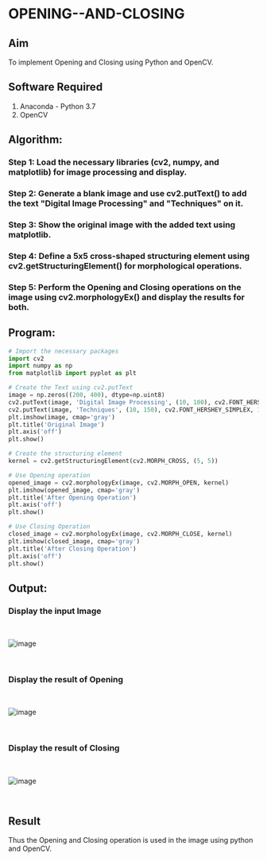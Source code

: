 # OPENING--AND-CLOSING
## Aim
To implement Opening and Closing using Python and OpenCV.

## Software Required
1. Anaconda - Python 3.7
2. OpenCV
## Algorithm:
### Step 1: Load the necessary libraries (cv2, numpy, and matplotlib) for image processing and display.

### Step 2: Generate a blank image and use cv2.putText() to add the text "Digital Image Processing" and "Techniques" on it.

### Step 3: Show the original image with the added text using matplotlib.

### Step 4: Define a 5x5 cross-shaped structuring element using cv2.getStructuringElement() for morphological operations.

### Step 5: Perform the Opening and Closing operations on the image using cv2.morphologyEx() and display the results for both.

 
## Program:

``` Python
# Import the necessary packages
import cv2
import numpy as np
from matplotlib import pyplot as plt

# Create the Text using cv2.putText
image = np.zeros((200, 400), dtype=np.uint8)
cv2.putText(image, 'Digital Image Processing', (10, 100), cv2.FONT_HERSHEY_SIMPLEX, 1, 255, 2)
cv2.putText(image, 'Techniques', (10, 150), cv2.FONT_HERSHEY_SIMPLEX, 1, 255, 2)
plt.imshow(image, cmap='gray')
plt.title('Original Image')
plt.axis('off')
plt.show()

# Create the structuring element
kernel = cv2.getStructuringElement(cv2.MORPH_CROSS, (5, 5))

# Use Opening operation
opened_image = cv2.morphologyEx(image, cv2.MORPH_OPEN, kernel)
plt.imshow(opened_image, cmap='gray')
plt.title('After Opening Operation')
plt.axis('off')
plt.show()

# Use Closing Operation
closed_image = cv2.morphologyEx(image, cv2.MORPH_CLOSE, kernel)
plt.imshow(closed_image, cmap='gray')
plt.title('After Closing Operation')
plt.axis('off')
plt.show()

```
## Output:

### Display the input Image
<br>

![image](https://github.com/user-attachments/assets/c8616f41-6e70-4aad-80fd-55fc242d20ec)

<br>

### Display the result of Opening
<br>

![image](https://github.com/user-attachments/assets/f1019d5d-18a3-415a-a7c6-6e6311ff2843)

<br>

### Display the result of Closing
<br>

![image](https://github.com/user-attachments/assets/87b61286-7c0d-40fb-a472-0fbbd90e1f89)

<br>

## Result
Thus the Opening and Closing operation is used in the image using python and OpenCV.
